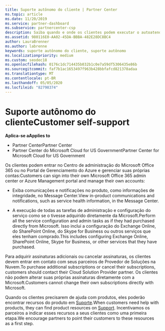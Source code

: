 ```yaml
---
title: Suporte autônomo do cliente | Partner Center
ms.topic: article
ms.date: 11/20/2019
ms.service: partner-dashboard
ms.subservice: partnercenter-csp
description: Saiba quando e onde os clientes podem executar o autoatendimento para gerenciar suas próprias contas e quando devem entrar em contato com seu parceiro de provedor de soluções na nuvem.
ms.assetid: 980116E0-AA02-45DA-BBBA-482E28DC8BC4
author: LauraBrenner
ms.author: labrenne
keywords: suporte autônomo do cliente, suporte autônomo
ms.localizationpriority: medium
ms.custom: seodec18
ms.openlocfilehash: 0176c1dc714435b032b1c0e7a59df5306435e86b
ms.sourcegitcommit: faf7b1ac1653497f963b428bbfafcd821378adaa
ms.translationtype: MT
ms.contentlocale: pt-BR
ms.lasthandoff: 05/05/2020
ms.locfileid: "82798374"
---
```

# <a name="customer-self-support"></a><span data-ttu-id="04c69-104">Suporte autônomo do cliente</span><span class="sxs-lookup"><span data-stu-id="04c69-104">Customer self-support</span></span>

<span data-ttu-id="04c69-105">**Aplica-se a**</span><span class="sxs-lookup"><span data-stu-id="04c69-105">**Applies to**</span></span>

-  <span data-ttu-id="04c69-106">Partner Center</span><span class="sxs-lookup"><span data-stu-id="04c69-106">Partner Center</span></span>
-  <span data-ttu-id="04c69-107">Partner Center do Microsoft Cloud for US Government</span><span class="sxs-lookup"><span data-stu-id="04c69-107">Partner Center for Microsoft Cloud for US Government</span></span>


<span data-ttu-id="04c69-108">Os clientes podem entrar no Centro de administração do Microsoft Office 365 ou no Portal de Gerenciamento do Azure e gerenciar suas próprias contas:</span><span class="sxs-lookup"><span data-stu-id="04c69-108">Customers can sign into their own Microsoft Office 365 admin center or Azure Management portal and manage their own accounts:</span></span>

-   <span data-ttu-id="04c69-109">Exiba comunicações e notificações no produto, como informações de integridade, no Message Center.</span><span class="sxs-lookup"><span data-stu-id="04c69-109">View in-product communications and notifications, such as service health information, in the Message Center.</span></span>

-   <span data-ttu-id="04c69-110">A execução de todas as tarefas de administração e configuração do serviço como se o tivesse adquirido diretamente da Microsoft.</span><span class="sxs-lookup"><span data-stu-id="04c69-110">Perform all the service configuration and admin tasks as if they had purchased directly from Microsoft.</span></span> <span data-ttu-id="04c69-111">Isso inclui a configuração do Exchange Online, do SharePoint Online, do Skype for Business ou outros serviços que eles tenham comprado.</span><span class="sxs-lookup"><span data-stu-id="04c69-111">This includes configuring Exchange Online, SharePoint Online, Skype for Business, or other services that they have purchased.</span></span>

<span data-ttu-id="04c69-112">Para adquirir assinaturas adicionais ou cancelar assinaturas, os clientes devem entrar em contato com seus parceiros de Provedor de Soluções na Nuvem.</span><span class="sxs-lookup"><span data-stu-id="04c69-112">To purchase additional subscriptions or cancel their subscriptions, customers should contact their Cloud Solution Provider partner.</span></span> <span data-ttu-id="04c69-113">Os clientes não podem alterar suas próprias assinaturas diretamente com a Microsoft.</span><span class="sxs-lookup"><span data-stu-id="04c69-113">Customers cannot change their own subscriptions directly with Microsoft.</span></span>

<span data-ttu-id="04c69-114">Quando os clientes precisarem de ajuda com produtos, eles poderão encontrar recursos do produto em [Suporte](https://partnercenter.microsoft.com/partner/support).</span><span class="sxs-lookup"><span data-stu-id="04c69-114">When customers need help with products, they can find product resources on [Support](https://partnercenter.microsoft.com/partner/support).</span></span> <span data-ttu-id="04c69-115">Incentivamos os parceiros a indicar esses recursos a seus clientes como uma primeira etapa.</span><span class="sxs-lookup"><span data-stu-id="04c69-115">We encourage partners to point their customers to these resources as a first step.</span></span>

 

 



